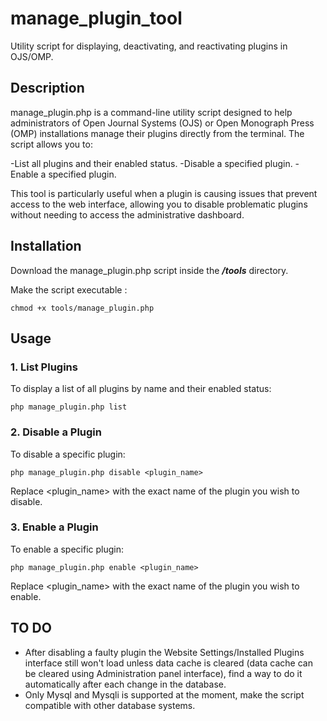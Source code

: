 # manage_plugin_tool
Utility script for displaying, deactivating, and reactivating plugins in OJS/OMP.

## Description
manage_plugin.php is a command-line utility script designed to help administrators of Open Journal Systems (OJS) or Open Monograph Press (OMP) installations manage their plugins directly from the terminal. The script allows you to:

-List all plugins and their enabled status.
-Disable a specified plugin.
-Enable a specified plugin.

This tool is particularly useful when a plugin is causing issues that prevent access to the web interface, allowing you to disable problematic plugins without needing to access the administrative dashboard.

## Installation
Download the manage_plugin.php script inside the ***/tools*** directory.

Make the script executable :

    chmod +x tools/manage_plugin.php

## Usage
### 1. List Plugins

To display a list of all plugins by name and their enabled status:

    php manage_plugin.php list

### 2. Disable a Plugin

To disable a specific plugin:

    php manage_plugin.php disable <plugin_name>

Replace <plugin_name> with the exact name of the plugin you wish to disable.

### 3. Enable a Plugin

To enable a specific plugin:

    php manage_plugin.php enable <plugin_name>

Replace <plugin_name> with the exact name of the plugin you wish to enable.

## TO DO

- After disabling a faulty plugin the Website Settings/Installed Plugins interface still won't load unless data cache is cleared (data cache can be cleared using Administration panel interface), find a way to do it automatically after each change in the database.
- Only Mysql and Mysqli is supported at the moment, make the script compatible with other database systems.
